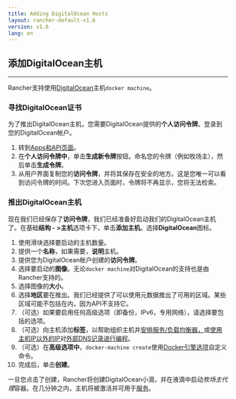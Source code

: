 ```yaml
---
title: Adding DigitalOcean Hosts
layout: rancher-default-v1.6
version: v1.6
lang: en
---
```


## 添加DigitalOcean主机

------

Rancher支持使用[DigitalOcean](https://www.digitalocean.com/)主机`docker machine`。

### 寻找DigitalOcean证书

为了推出DigitalOcean主机，您需要DigitalOcean提供的**个人访问令牌**。登录到您的DigitalOcean帐户。

1. 转到[Apps和API页面](https://cloud.digitalocean.com/settings/applications)。
2. 在**个人访问令牌中**，单击**生成新令牌**按钮。命名您的令牌（例如牧场主），然后单击**生成令牌**。
3. 从用户界面复制您的**访问令牌**，并将其保存在安全的地方。这是您唯一可以看到访问令牌的时间。下次您进入页面时，令牌将不再显示，您将无法检索。

### 推出DigitalOcean主机

现在我们已经保存了**访问令牌**，我们已经准备好启动我们的DigitalOcean主机了。在基础**结构 - >主机**选项卡下，单击**添加主机**。选择**DigitalOcean**图标。

1. 使用滑块选择要启动的主机数量。
2. 提供一个**名称**，如果需要，**说明**主机。
3. 提供您为DigitalOcean帐户创建的**访问令牌**。
4. 选择要启动的**图像**。无论`docker machine`对DigitalOcean的支持也是由Rancher支持的。
5. 选择图像的**大小**。
6. 选择**地区**要在推出。我们已经提供了可以使用元数据推出了可用的区域。某些区域可能不包括在内，因为API不支持它。
7. （可选）如果要启用任何高级选项（即备份，IPv6，专用网络），请选择要包括的选项。
8. （可选）向主机添加**标签**，以帮助组织主机并[安排服务/负载均衡器，](https://github.com/rancher/rancher.github.io/blob/master/rancher/v1.6/en/hosts/digitalocean/%7B%7Bsite.baseurl%7D%7D/rancher/%7B%7Bpage.version%7D%7D/%7B%7Bpage.lang%7D%7D/cattle/scheduling)或[使用主机IP以外的IP](https://github.com/rancher/rancher.github.io/blob/master/rancher/v1.6/en/hosts/digitalocean/%7B%7Bsite.baseurl%7D%7D/rancher/%7B%7Bpage.version%7D%7D/%7B%7Bpage.lang%7D%7D/cattle/external-dns-service/#using-a-specific-ip-for-external-dns)对[外部DNS记录进行编程](https://github.com/rancher/rancher.github.io/blob/master/rancher/v1.6/en/hosts/digitalocean/%7B%7Bsite.baseurl%7D%7D/rancher/%7B%7Bpage.version%7D%7D/%7B%7Bpage.lang%7D%7D/cattle/external-dns-service/#using-a-specific-ip-for-external-dns)。
9. （可选）在**高级选项中**，`docker-machine create`使用[Docker引擎选项](https://docs.docker.com/machine/reference/create/#specifying-configuration-options-for-the-created-docker-engine)自定义命令。
10. 完成后，单击**创建**。

一旦您点击了创建，Rancher将创建DigitalOcean小滴，并在液滴中启动*牧场主代理*容器。在几分钟之内，主机将被激活并可用于[服务](https://github.com/rancher/rancher.github.io/blob/master/rancher/v1.6/en/hosts/digitalocean/%7B%7Bsite.baseurl%7D%7D/rancher/%7B%7Bpage.version%7D%7D/%7B%7Bpage.lang%7D%7D/cattle/adding-services)。